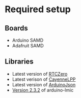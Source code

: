# Required setup

## Boards

- Arduino SAMD
- Adafruit SAMD

## Libraries

- Latest version of [RTCZero](https://github.com/arduino-libraries/RTCZero)
- Latest verison of [CayenneLPP](https://github.com/ElectronicCats/CayenneLPP)
- Latest version of [ArduinoJson](https://github.com/bblanchon/ArduinoJson)
- [Version 2.3.2](https://github.com/mcci-catena/arduino-lmic/releases/tag/v2.3.2) of arduino-lmic



